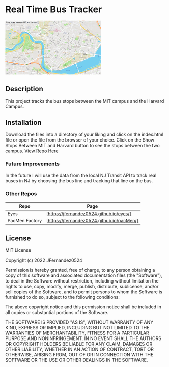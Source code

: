 # Real Time Bus Tracker

<img src="busTracker.png" width="300">

## Description

This project tracks the bus stops between the MIT campus and the Harvard Campus.

## Installation

Download the files into a directory of your liking and click on the index.html file or open the file from the browser of your choice. Click on the Show Stops Between MIT and Harvard button to see the stops between the two campus.
<a href="https://jfernandez0524.github.io/busTracker/" target="\_blank">
View Repo Here</a>

### Future Improvements

In the future I will use the data from the local NJ Transit API to track real buses in NJ by choosing the bus line and tracking that line on the bus.

### Other Repos

| Repo           | Page                                       |
| -------------- | ------------------------------------------ |
| Eyes           | [https://jfernandez0524.github.io/eyes/]   |
| PacMen Factory | [https://jfernandez0524.github.io/pacMen/] |

## License

MIT License

Copyright (c) 2022 JFernandez0524

Permission is hereby granted, free of charge, to any person obtaining a copy
of this software and associated documentation files (the "Software"), to deal
in the Software without restriction, including without limitation the rights
to use, copy, modify, merge, publish, distribute, sublicense, and/or sell
copies of the Software, and to permit persons to whom the Software is
furnished to do so, subject to the following conditions:

The above copyright notice and this permission notice shall be included in all
copies or substantial portions of the Software.

THE SOFTWARE IS PROVIDED "AS IS", WITHOUT WARRANTY OF ANY KIND, EXPRESS OR
IMPLIED, INCLUDING BUT NOT LIMITED TO THE WARRANTIES OF MERCHANTABILITY,
FITNESS FOR A PARTICULAR PURPOSE AND NONINFRINGEMENT. IN NO EVENT SHALL THE
AUTHORS OR COPYRIGHT HOLDERS BE LIABLE FOR ANY CLAIM, DAMAGES OR OTHER
LIABILITY, WHETHER IN AN ACTION OF CONTRACT, TORT OR OTHERWISE, ARISING FROM,
OUT OF OR IN CONNECTION WITH THE SOFTWARE OR THE USE OR OTHER DEALINGS IN THE
SOFTWARE.
